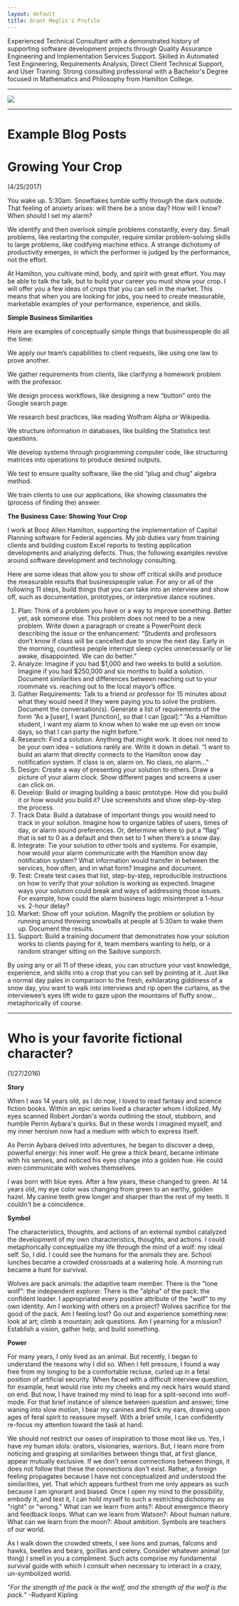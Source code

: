 ```yaml
---
layout: default
title: Grant Meglis's Profile
---
```


Experienced Technical Consultant with a demonstrated history of supporting software development projects through Quality Assurance Engineering and Implementation Services Support. Skilled in Automated Test Engineering, Requirements Analysis, Direct Client Technical Support, and User Training. Strong consulting professional with a Bachelor's Degree focused in Mathematics and Philosophy from Hamilton College.

---

![](grantmeglis.github.io/Headshot_3.jpg)

---

# [](#header-3)Example Blog Posts

# [](#header-4)Growing Your Crop

(4/25/2017)

You wake up. 5:30am. Snowflakes tumble softly through the dark outside. That feeling of anxiety arises: will there be a snow day? How will I know? When should I set my alarm?

We identify and then overlook simple problems constantly, every day. Small problems, like restarting the computer, require similar problem-solving skills to large problems, like codifying machine ethics. A strange dichotomy of productivity emerges, in which the performer is judged by the performance, not the effort.

At Hamilton, you cultivate mind, body, and spirit with great effort. You may be able to talk the talk, but to build your career you must show your crop. I will offer you a few ideas of crops that you can sell in the market. This means that when you are looking for jobs, you need to create measurable, marketable examples of your performance, experience, and skills.

**Simple Business Similarities**

Here are examples of conceptually simple things that businesspeople do all the time:

We apply our team’s capabilities to client requests, like using one law to prove another.

We gather requirements from clients, like clarifying a homework problem with the professor.

We design process workflows, like designing a new “button” onto the Google search page.

We research best practices, like reading Wolfram Alpha or Wikipedia.

We structure information in databases, like building the Statistics test questions.

We develop systems through programming computer code, like structuring matrices into operations to produce desired outputs.

We test to ensure quality software, like the old “plug and chug” algebra method.

We train clients to use our applications, like showing classmates the (process of finding the) answer.

**The Business Case: Showing Your Crop**

I work at Booz Allen Hamilton, supporting the implementation of Capital Planning software for Federal agencies. My job duties vary from training clients and building custom Excel reports to testing application developments and analyzing defects. Thus, the following examples revolve around software development and technology consulting.

Here are some ideas that allow you to show off critical skills and produce the measurable results that businesspeople value. For any or all of the following 11 steps, build things that you can take into an interview and show off, such as documentation, prototypes, or interpretive dance routines.

1. Plan: Think of a problem you have or a way to improve something. Better yet, ask someone else. This problem does not need to be a new problem. Write down a paragraph or create a PowerPoint deck describing the issue or the enhancement: “Students and professors don’t know if class will be cancelled due to snow the next day. Early in the morning, countless people interrupt sleep cycles unnecessarily or lie awake, disappointed. We can do better.”
2. Analyze: Imagine if you had $1,000 and two weeks to build a solution. Imagine if you had $250,000 and six months to build a solution. Document similarities and differences between reaching out to your roommate vs. reaching out to the local mayor’s office.
3. Gather Requirements: Talk to a friend or professor for 15 minutes about what they would need if they were paying you to solve the problem. Document the conversation(s). Generate a list of requirements of the form “As a [user], I want [function], so that I can [goal]:” “As a Hamilton student, I want my alarm to know when to wake me up even on snow days, so that I can party the night before.”
4. Research: Find a solution. Anything that might work. It does not need to be your own idea – solutions rarely are. Write it down in detail. “I want to build an alarm that directly connects to the Hamilton snow day notification system. If class is on, alarm on. No class, no alarm...”
5. Design: Create a way of presenting your solution to others. Draw a picture of your alarm clock. Show different pages and screens a user can click on.
6. Develop: Build or imaging building a basic prototype. How did you build it or how would you build it? Use screenshots and show step-by-step the process.
7. Track Data: Build a database of important things you would need to track in your solution. Imagine how to organize tables of users, times of day, or alarm sound preferences. Or, determine where to put a “flag” that is set to 0 as a default and then set to 1 when there’s a snow day.
8. Integrate: Tie your solution to other tools and systems. For example, how would your alarm communicate with the Hamilton snow day notification system? What information would transfer in between the services, how often, and in what form? Imagine and document.
9. Test: Create test cases that list, step-by-step, reproducible instructions on how to verify that your solution is working as expected. Imagine ways your solution could break and ways of addressing those issues. For example, how could the alarm business logic misinterpret a 1-hour vs. 2-hour delay?
10. Market: Show off your solution. Magnify the problem or solution by running around throwing snowballs at people at 5:30am to wake them up. Document the results.
11. Support: Build a training document that demonstrates how your solution works to clients paying for it, team members wanting to help, or a random stranger sitting on the Sadove sunporch.

By using any or all 11 of these ideas, you can structure your vast knowledge, experience, and skills into a crop that you can sell by pointing at it. Just like a normal day pales in comparison to the fresh, exhilarating giddiness of a snow day, you want to walk into interviews and rip open the curtains, as the interviewee’s eyes lift wide to gaze upon the mountains of fluffy snow… metaphorically of course.

---



# [](#header-4)Who is your favorite fictional character?
(1/27/2016)

**Story**

When I was 14 years old, as I do now, I loved to read fantasy and science fiction books. Within an epic series lived a character whom I idolized. My eyes scanned Robert Jordan's words outlining the stout, stubborn, and humble Perrin Aybara's quirks. But in these words I imagined myself, and my inner heroism now had a medium with which to express itself.

As Perrin Aybara delved into adventures, he began to discover a deep, powerful energy: his inner wolf. He grew a thick beard, became intimate with his senses, and noticed his eyes change into a golden hue. He could even communicate with wolves themselves.

I was born with blue eyes. After a few years, these changed to green. At 14 years old, my eye color was changing from green to an earthy, golden hazel. My canine teeth grew longer and sharper than the rest of my teeth. It couldn't be a coincidence.

**Symbol**

The characteristics, thoughts, and actions of an external symbol catalyzed the development of my own characteristics, thoughts, and actions. I could metaphorically conceptualize my life through the mind of a wolf: my ideal self. So, I did. I could see the humans for the animals they are. School lunches became a crowded crossroads at a watering hole. A morning run became a hunt for survival.

Wolves are pack animals: the adaptive team member. There is the "lone wolf": the independent explorer. There is the "alpha" of the pack: the confident leader. I appropriated every positive attribute of the "wolf" to my own identity. Am I working with others on a project? Wolves sacrifice for the good of the pack. Am I feeling lost? Go out and experience something new: look at art; climb a mountain; ask questions. Am I yearning for a mission? Establish a vision, gather help, and build something.

**Power**

For many years, I only lived as an animal. But recently, I began to understand the reasons why I did so. When I felt pressure, I found a way free from my longing to be a comfortable recluse, curled up in a fetal position of artificial security. When faced with a difficult interview question, for example, heat would rise into my cheeks and my neck hairs would stand on end. But now, I have trained my mind to leap for a split-second into wolf-mode. For that brief instance of silence between question and answer, time waning into slow motion, I bear my canines and flick my ears, drawing upon ages of feral spirit to reassure myself. With a brief smile, I can confidently re-focus my attention toward the task at hand.

We should not restrict our oases of inspiration to those most like us. Yes, I have my human idols: orators, visionaries, warriors. But, I learn more from noticing and grasping at similarities between things that, at first glance, appear mutually exclusive. If we don't sense connections between things, it does not follow that these the connections don't exist. Rather, a foreign feeling propagates because I have not conceptualized and understood the similarities, yet. That which appears furthest from me only appears as such because I am ignorant and biased. Once I open my mind to the possibility, embody it, and test it, I can hold myself to such a restricting dichotomy as "right" or "wrong." What can we learn from ants?: About emergence theory and feedback loops. What can we learn from Watson?: About human nature. What can we learn from the moon?: About ambition. Symbols are teachers of our world.

As I walk down the crowded streets, I see lions and pumas, falcons and hawks, beetles and bears, gorillas and celery. Consider whatever animal (or thing) I smell in you a compliment. Such acts comprise my fundamental survival guide with which I consult when necessary to interact in a crazy, un-symbolized world.

"_For the strength of the pack is the wolf, and the strength of the wolf is the pack._" -Rudyard Kipling